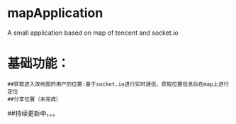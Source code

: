 # mapApplication
A small application based on map of tencent and socket.io
# 基础功能：
    ##获取进入改地图的用户的位置:基于socket.io进行实时通信，获取位置信息后在map上进行定位
    ##分享位置（未完成）
##持续更新中。。。
